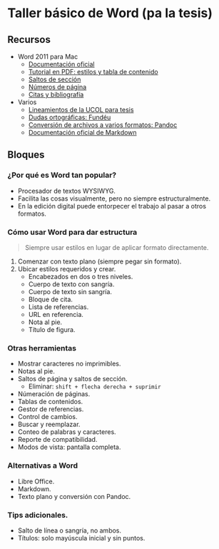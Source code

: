 # Taller básico de Word (pa la tesis)

## Recursos
* Word 2011 para Mac
    * [Documentación oficial](https://support.office.com/es-es/article/Introducci%C3%B3n-a-Office-para-Mac-2011-1c0d41ad-8532-475c-9efb-d5ec4762e66c)
    * [Tutorial en PDF: estilos y tabla de contenido](https://support.office.com/es-es/article/Dar-formato-al-texto-con-estilos-c0ddc273-e3c1-47ba-8d4c-098427f4be26?ui=es-ES&rs=es-ES&ad=ES)
    * [Saltos de sección](https://support.office.com/es-es/article/Insertar-eliminar-o-cambiar-saltos-de-secci%C3%B3n-0eeae2d6-b906-42d3-a1bd-7e77ca8ea1f3)
    * [Números de página](https://support.office.com/es-es/article/Agregar-o-quitar-n%C3%BAmeros-de-p%C3%A1gina-en-Word-para-Mac-c6614b10-c434-4f56-9515-5365dbafaff8?ui=es-ES&rs=es-ES&ad=ES#ID0EAACAAA=2011)
    * [Citas y bibliografía](https://support.office.com/es-es/article/Agregar-o-cambiar-or%C3%ADgenes-citas-y-bibliograf%C3%ADas-159264ec-0a8a-4e9e-acf7-21faa9c371c2?ui=es-ES&rs=es-ES&ad=ES)
* Varios
    * [Lineamientos de la UCOL para tesis](http://portal.ucol.mx/content/micrositios/200/file/tesis.pdf)
    * [Dudas ortográficas: Fundéu](http://www.fundeu.es/)
    * [Conversión de archivos a varios formatos: Pandoc](http://pandoc.org/demos.html)
    * [Documentación oficial de Markdown](https://daringfireball.net/projects/markdown/)

## Bloques

### ¿Por qué es Word tan popular?
* Procesador de textos WYSIWYG.
* Facilita las cosas visualmente, pero no siempre estructuralmente.
* En la edición digital puede entorpecer el trabajo al pasar a otros formatos.

### Cómo usar Word para dar estructura
> Siempre usar estilos en lugar de aplicar formato directamente.

1. Comenzar con texto plano (siempre pegar sin formato).
2. Ubicar estilos requeridos y crear.
    * Encabezados en dos o tres niveles.
    * Cuerpo de texto con sangría.
    * Cuerpo de texto sin sangría.
    * Bloque de cita.
    * Lista de referencias.
    * URL en referencia.
    * Nota al pie.
    * Título de figura.

### Otras herramientas
* Mostrar caracteres no imprimibles.
* Notas al pie.
* Saltos de página y saltos de sección.
    * Eliminar: `shift + flecha derecha + suprimir`
* Númeración de páginas.
* Tablas de contenidos.
* Gestor de referencias.
* Control de cambios.
* Buscar y reemplazar.
* Conteo de palabras y caracteres.
* Reporte de compatibilidad.
* Modos de vista: pantalla completa.

### Alternativas a Word
* Libre Office.
* Markdown.
* Texto plano y conversión con Pandoc.

### Tips adicionales.
* Salto de línea o sangría, no ambos.
* Títulos: solo mayúscula inicial y sin puntos.
